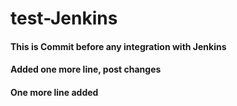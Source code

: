 # test-Jenkins

#### This is Commit before any integration with Jenkins

#### Added one more line, post changes

#### One more line added 
